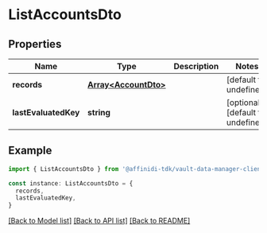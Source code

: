 # ListAccountsDto

## Properties

| Name                 | Type                                         | Description | Notes                             |
| -------------------- | -------------------------------------------- | ----------- | --------------------------------- |
| **records**          | [**Array&lt;AccountDto&gt;**](AccountDto.md) |             | [default to undefined]            |
| **lastEvaluatedKey** | **string**                                   |             | [optional] [default to undefined] |

## Example

```typescript
import { ListAccountsDto } from '@affinidi-tdk/vault-data-manager-client'

const instance: ListAccountsDto = {
  records,
  lastEvaluatedKey,
}
```

[[Back to Model list]](../README.md#documentation-for-models) [[Back to API list]](../README.md#documentation-for-api-endpoints) [[Back to README]](../README.md)
